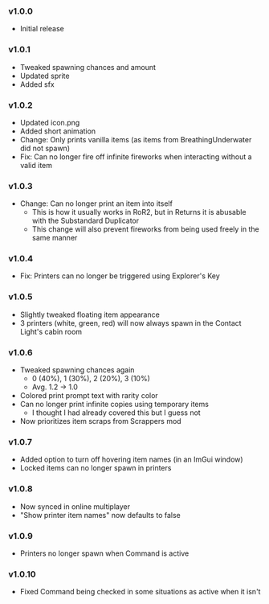 ### v1.0.0
* Initial release

### v1.0.1
* Tweaked spawning chances and amount
* Updated sprite
* Added sfx

### v1.0.2
* Updated icon.png
* Added short animation
* Change: Only prints vanilla items (as items from BreathingUnderwater did not spawn)
* Fix: Can no longer fire off infinite fireworks when interacting without a valid item

### v1.0.3
* Change: Can no longer print an item into itself
    * This is how it usually works in RoR2, but in Returns it is abusable with the Substandard Duplicator
    * This change will also prevent fireworks from being used freely in the same manner

### v1.0.4
* Fix: Printers can no longer be triggered using Explorer's Key

### v1.0.5
* Slightly tweaked floating item appearance
* 3 printers (white, green, red) will now always spawn in the Contact Light's cabin room

### v1.0.6
* Tweaked spawning chances again
    * 0 (40%), 1 (30%), 2 (20%), 3 (10%)
    * Avg.  1.2 -> 1.0
* Colored print prompt text with rarity color
* Can no longer print infinite copies using temporary items
    * I thought I had already covered this but I guess not
* Now prioritizes item scraps from Scrappers mod

### v1.0.7
* Added option to turn off hovering item names (in an ImGui window)
* Locked items can no longer spawn in printers

### v1.0.8
* Now synced in online multiplayer
* "Show printer item names" now defaults to false

### v1.0.9
* Printers no longer spawn when Command is active

### v1.0.10
* Fixed Command being checked in some situations as active when it isn't